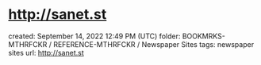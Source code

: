 # http://sanet.st

created: September 14, 2022 12:49 PM (UTC)
folder: BOOKMRKS-MTHRFCKR / REFERENCE-MTHRFCKR / Newspaper Sites
tags: newspaper sites
url: http://sanet.st